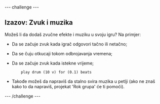 \--- challenge \---

## Izazov: Zvuk i muzika

Možeš li da dodaš zvučne efekte i muziku u svoju igru? Na primjer:

+ Da se začuje zvuk kada igrač odgovori tačno ili netačno;
+ Da se čuju otkucaji tokom odbrojavanja vremena;
+ Da se začuje zvuk kada istekne vrijeme;
    
    ```blocks
        play drum (10 v) for (0.1) beats
    ```

+ Takođe možeš da napraviš da stalno svira muzika u petlji (ako ne znaš kako to da napraviš, projekat 'Rok grupa' će ti pomoći).

\--- /challenge \---